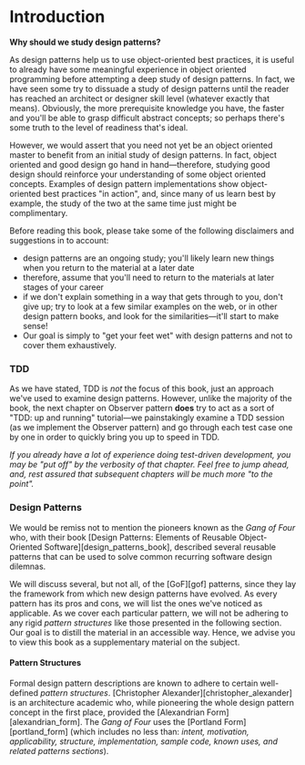 
# Introduction

**Why should we study design patterns?**

As design patterns help us to use object-oriented best practices, it is useful to already have some meaningful experience in object oriented programming before attempting a deep study of design patterns. In fact, we have seen some try to dissuade a study of design patterns until the reader has reached an architect or designer skill level (whatever exactly that means). Obviously, the more prerequisite knowledge you have, the faster and you'll be able to grasp difficult abstract concepts; so perhaps there's some truth to the level of readiness that's ideal.

However, we would assert that you need not yet be an object oriented master to benefit from an initial study of design patterns. In fact, object oriented and good design go hand in hand—therefore, studying good design should reinforce your understanding of some object oriented concepts. Examples of design pattern implementations show object-oriented best practices "in action", and, since many of us learn best by example, the study of the two at the same time just might be complimentary.

Before reading this book, please take some of the following disclaimers and suggestions in to account:

* design patterns are an ongoing study; you'll likely learn new things when you return to the material at a later date
* therefore, assume that you'll need to return to the materials at later stages of your career
* if we don't explain something in a way that gets through to you, don't give up; try to look at a few similar examples on the web, or in other design pattern books, and look for the similarities—it'll start to make sense!
* Our goal is simply to "get your feet wet" with design patterns and not to cover them exhaustively. 

### TDD

As we have stated, TDD is _not_ the focus of this book, just an approach we've used to examine design patterns. However, unlike the majority of the book, the next chapter on Observer pattern **does** try to act as a sort of "TDD: up and running" tutorial—we painstakingly examine a TDD session (as we implement the Observer pattern) and go through each test case one by one in order to quickly bring you up to speed in TDD. 

_If you already have a lot of experience doing test-driven development, you may be "put off" by the verbosity of that chapter. Feel free to jump ahead, and, rest assured that subsequent chapters will be much more "to the point"._

### Design Patterns

We would be remiss not to mention the pioneers known as the _Gang of Four_ who, with their book [Design Patterns: Elements of Reusable Object-Oriented Software][design_patterns_book], described several reusable patterns that can be used to solve common recurring software design dilemnas.

We will discuss several, but not all, of the [GoF][gof] patterns, since they lay the framework from which new design patterns have evolved. As every pattern has its pros and cons, we will list the ones we've noticed as applicable. As we cover each particular pattern, we will not be adhering to any rigid _pattern structures_ like those presented in the following section. Our goal is to distill the material in an accessible way. Hence, we advise you to view this book as a supplementary material on the subject.

#### Pattern Structures

Formal design pattern descriptions are known to adhere to certain well-defined _pattern structures_. [Christopher Alexander][christopher_alexander] is an architecture academic who, while pioneering the whole design pattern concept in the first place, provided the [Alexandrian Form][alexandrian_form]. The _Gang of Four_ uses the [Portland Form][portland_form] (which includes no less than: _intent, motivation, applicability, structure, implementation, sample code, known uses, and related patterns sections_). 

